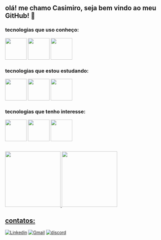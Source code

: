 ## olá! me chamo Casimiro, seja bem vindo ao meu GitHub! 🙂
 
### tecnologias que uso conheço:
<div>
<img src="https://cdn.jsdelivr.net/gh/devicons/devicon/icons/html5/html5-original.svg" width="70px" />
  <img src="https://cdn.jsdelivr.net/gh/devicons/devicon/icons/css3/css3-original.svg" width="70px"/>
  <img src="https://cdn.jsdelivr.net/gh/devicons/devicon/icons/javascript/javascript-original.svg" width="70px"/>
</div>

### tecnologias que estou estudando:
  <div>
  <img src="https://cdn.jsdelivr.net/gh/devicons/devicon/icons/react/react-original-wordmark.svg" width="70px"/>
  <img src="https://cdn.jsdelivr.net/gh/devicons/devicon/icons/bootstrap/bootstrap-original.svg" width="70px"/>
  <img src="https://cdn.jsdelivr.net/gh/devicons/devicon/icons/java/java-original-wordmark.svg" width="70px"/>
  </div>
  
### tecnologias que tenho interesse:
<div>
  <img src="https://cdn.jsdelivr.net/gh/devicons/devicon/icons/mysql/mysql-original-wordmark.svg" width="70px"/>
  <img src="https://cdn.jsdelivr.net/gh/devicons/devicon/icons/angularjs/angularjs-original.svg" width="70px"/>
  <img src="https://cdn.jsdelivr.net/gh/devicons/devicon/icons/typescript/typescript-original.svg" width="70px"/>
</div>

##
<div>
<a href="https://github.com/casimirothompson">
<img height="180em" src="https://github-readme-stats.vercel.app/api/top-langs/?username=casimirothompson&layout=compact&langs_count=7&theme=dracula"/>
<img height="180em" src="https://github-readme-stats.vercel.app/api?username=casimirothompson&show_icons=true&theme=dracula&include_all_commits=true&count_private=true"/>
</div>

##

## contatos:
  <div>
    <a href="https://www.linkedin.com/in/casimiro-thompson-lima-pereira-325545229/" alt="Linkedin" target="_blank"><img src="https://img.shields.io/badge/LinkedIn-0077B5?style=for-the-badge&logo=linkedin&logoColor=white" alt="Linkedin"></a>  <a href="mailto:casimirothompson@gmail.com" alt="Gmail" target="_blank"><img src="https://img.shields.io/badge/Gmail-D14836?style=for-the-badge&logo=gmail&logoColor=white" alt="Gmail"></a> <a href="#" alt="discord" target="_blank"><img src="https://img.shields.io/badge/Discord-7289DA?style=for-the-badge&logo=discord&logoColor=white" alt="discord"></a>
  </div>

